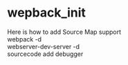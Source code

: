 # wepback_init

Here is how to add Source Map support<br/>
webpack -d<br/>
webserver-dev-server -d<br/>
sourcecode add debugger<br/>
